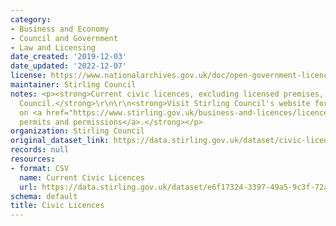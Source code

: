 ```yaml
---
category:
- Business and Economy
- Council and Government
- Law and Licensing
date_created: '2019-12-03'
date_updated: '2022-12-07'
license: https://www.nationalarchives.gov.uk/doc/open-government-licence/version/3/
maintainer: Stirling Council
notes: <p><strong>Current civic licences, excluding licensed premises, issued by Stirling
  Council.</strong>\r\n\r\n<strong>Visit Stirling Council's website for further information
  on <a href="https://www.stirling.gov.uk/business-and-licences/licences-permits-and-permissions/">licences,
  permits and permissions</a>.</strong></p>
organization: Stirling Council
original_dataset_link: https://data.stirling.gov.uk/dataset/civic-licences
records: null
resources:
- format: CSV
  name: Current Civic Licences
  url: https://data.stirling.gov.uk/dataset/e6f17324-3397-49a5-9c3f-72ae586d0027/resource/2268be0e-aefc-455b-a642-7d3d58719eba/download/20221207-stirling-council-civic-licences-as-at-05.12.2022.csv
schema: default
title: Civic Licences
---
```

